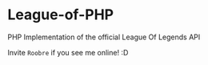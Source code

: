 League-of-PHP
=============

PHP Implementation of the official League Of Legends API

Invite `Roobre` if you see me online! :D